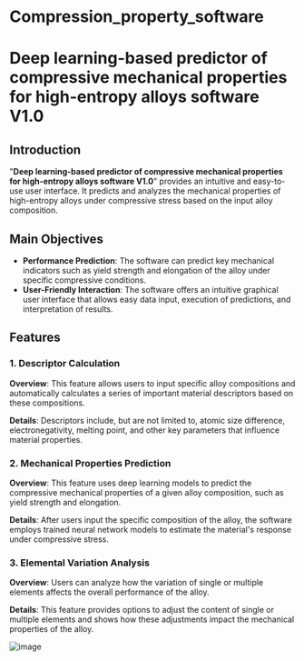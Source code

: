 # Compression_property_software
# Deep learning-based predictor of compressive mechanical properties for high-entropy alloys software V1.0

## Introduction
"**Deep learning-based predictor of compressive mechanical properties for high-entropy alloys software V1.0**" provides an intuitive and easy-to-use user interface. It predicts and analyzes the mechanical properties of high-entropy alloys under compressive stress based on the input alloy composition.

## Main Objectives
- **Performance Prediction**: The software can predict key mechanical indicators such as yield strength and elongation of the alloy under specific compressive conditions.
- **User-Friendly Interaction**: The software offers an intuitive graphical user interface that allows easy data input, execution of predictions, and interpretation of results.

## Features

### 1. Descriptor Calculation
**Overview**: This feature allows users to input specific alloy compositions and automatically calculates a series of important material descriptors based on these compositions.

**Details**: Descriptors include, but are not limited to, atomic size difference, electronegativity, melting point, and other key parameters that influence material properties.

### 2. Mechanical Properties Prediction
**Overview**: This feature uses deep learning models to predict the compressive mechanical properties of a given alloy composition, such as yield strength and elongation.

**Details**: After users input the specific composition of the alloy, the software employs trained neural network models to estimate the material's response under compressive stress.

### 3. Elemental Variation Analysis
**Overview**: Users can analyze how the variation of single or multiple elements affects the overall performance of the alloy.

**Details**: This feature provides options to adjust the content of single or multiple elements and shows how these adjustments impact the mechanical properties of the alloy.

![image](https://github.com/Alloy-T800/Compression_property_software/assets/139616645/74f5ab1a-a90b-456d-8865-43181bee5bf0)
